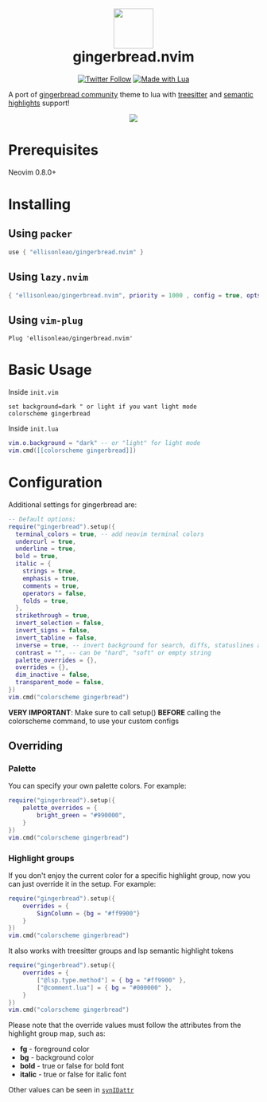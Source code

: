 <div align="center">
      <h1> <img src="https://i.postimg.cc/WpQzgxVh/plugin-Icon.png" width="80px"><br/>gingerbread.nvim</h1>
     </div>
<p align="center"> 
      <a href="https://twitter.com/intent/user?screen_name=ellisonleao" target="_blank"><img alt="Twitter Follow" src="https://img.shields.io/twitter/follow/ellisonleao?style=for-the-badge" style="vertical-align:center" ></a>
      <a href="#"><img alt="Made with Lua" src="https://img.shields.io/badge/Made%20with%20Lua-blueviolet.svg?style=for-the-badge&logo=lua" style="vertical-align:center" /></a>
</p>

A port of [gingerbread community](https://github.com/gingerbread-community/gingerbread) theme to lua with [treesitter](https://github.com/nvim-treesitter/nvim-treesitter) and [semantic highlights](https://neovim.io/doc/user/lsp.html#lsp-semantic-highlight) support!

<p align="center">
    <img src="https://i.postimg.cc/fy3tnGFt/gingerbread-themes.png" />
</p>

# Prerequisites

Neovim 0.8.0+

# Installing

## Using `packer`

```lua
use { "ellisonleao/gingerbread.nvim" }
```

## Using `lazy.nvim`

```lua
{ "ellisonleao/gingerbread.nvim", priority = 1000 , config = true, opts = ...}
```

## Using `vim-plug`

```vim
Plug 'ellisonleao/gingerbread.nvim'
```

# Basic Usage

Inside `init.vim`

```vim
set background=dark " or light if you want light mode
colorscheme gingerbread
```

Inside `init.lua`

```lua
vim.o.background = "dark" -- or "light" for light mode
vim.cmd([[colorscheme gingerbread]])
```

# Configuration

Additional settings for gingerbread are:

```lua
-- Default options:
require("gingerbread").setup({
  terminal_colors = true, -- add neovim terminal colors
  undercurl = true,
  underline = true,
  bold = true,
  italic = {
    strings = true,
    emphasis = true,
    comments = true,
    operators = false,
    folds = true,
  },
  strikethrough = true,
  invert_selection = false,
  invert_signs = false,
  invert_tabline = false,
  inverse = true, -- invert background for search, diffs, statuslines and errors
  contrast = "", -- can be "hard", "soft" or empty string
  palette_overrides = {},
  overrides = {},
  dim_inactive = false,
  transparent_mode = false,
})
vim.cmd("colorscheme gingerbread")
```

**VERY IMPORTANT**: Make sure to call setup() **BEFORE** calling the colorscheme command, to use your custom configs

## Overriding

### Palette

You can specify your own palette colors. For example:

```lua
require("gingerbread").setup({
    palette_overrides = {
        bright_green = "#990000",
    }
})
vim.cmd("colorscheme gingerbread")
```

### Highlight groups

If you don't enjoy the current color for a specific highlight group, now you can just override it in the setup. For
example:

```lua
require("gingerbread").setup({
    overrides = {
        SignColumn = {bg = "#ff9900"}
    }
})
vim.cmd("colorscheme gingerbread")
```

It also works with treesitter groups and lsp semantic highlight tokens

```lua
require("gingerbread").setup({
    overrides = {
        ["@lsp.type.method"] = { bg = "#ff9900" },
        ["@comment.lua"] = { bg = "#000000" },
    }
})
vim.cmd("colorscheme gingerbread")
```

Please note that the override values must follow the attributes from the highlight group map, such as:

- **fg** - foreground color
- **bg** - background color
- **bold** - true or false for bold font
- **italic** - true or false for italic font

Other values can be seen in [`synIDattr`](<https://neovim.io/doc/user/builtin.html#synIDattr()>)
